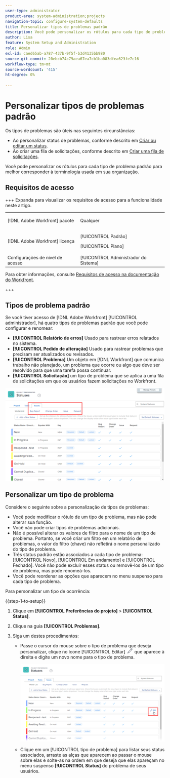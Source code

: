```yaml
---
user-type: administrator
product-area: system-administration;projects
navigation-topic: configure-system-defaults
title: Personalizar tipos de problemas padrão
description: Você pode personalizar os rótulos para cada tipo de problema padrão para melhor corresponder à terminologia usada em sua organização. Os tipos de problemas são úteis para personalizar status de problemas e criar filas de solicitações.
author: Lisa
feature: System Setup and Administration
role: Admin
exl-id: caed65ab-a787-437b-9f5f-b3d4135bb980
source-git-commit: 20ebcb74c79aea67ea7cb1ba083dfea623fe7c16
workflow-type: tm+mt
source-wordcount: '415'
ht-degree: 0%

---
```


# Personalizar tipos de problemas padrão

Os tipos de problemas são úteis nas seguintes circunstâncias:

* Ao personalizar status de problemas, conforme descrito em [Criar ou editar um status](../../../administration-and-setup/customize-workfront/creating-custom-status-and-priority-labels/create-or-edit-a-status.md).
* Ao criar uma fila de solicitações, conforme descrito em [Criar uma fila de solicitações](../../../manage-work/requests/create-and-manage-request-queues/create-request-queue.md).

Você pode personalizar os rótulos para cada tipo de problema padrão para melhor corresponder à terminologia usada em sua organização.

## Requisitos de acesso

+++ Expanda para visualizar os requisitos de acesso para a funcionalidade neste artigo.

<table style="table-layout:auto"> 
 <col> 
 <col> 
 <tbody> 
  <tr> 
   <td>[!DNL Adobe Workfront] pacote</td> 
   <td><p>Qualquer</p></td> 
  </tr> 
  <tr> 
   <td>[!DNL Adobe Workfront] licença</td> 
   <td><p>[!UICONTROL Padrão]</p>
       <p>[!UICONTROL Plano]</p></td>
  </tr> 
  <tr> 
   <td>Configurações de nível de acesso</td> 
   <td>[!UICONTROL Administrador do Sistema]</td> 
  </tr> 
 </tbody> 
</table>

Para obter informações, consulte [Requisitos de acesso na documentação do Workfront](/help/quicksilver/administration-and-setup/add-users/access-levels-and-object-permissions/access-level-requirements-in-documentation.md).

+++

## Tipos de problema padrão

Se você tiver acesso de [!DNL Adobe Workfront] [!UICONTROL administrador], há quatro tipos de problemas padrão que você pode configurar e renomear:

* **[!UICONTROL Relatório de erros]** Usado para rastrear erros relatados no sistema.
* **[!UICONTROL Pedido de alteração]** Usado para rastrear problemas que precisam ser atualizados ou revisados.
* **[!UICONTROL Problema]** Um objeto em [!DNL Workfront] que comunica trabalho não planejado, um problema que ocorre ou algo que deve ser resolvido para que uma tarefa possa continuar.
* **[!UICONTROL Solicitação]** um tipo de problema que se aplica a uma fila de solicitações em que os usuários fazem solicitações no Workfront.

![Tipos de problemas padrão](assets/default-issue-types.png)

## Personalizar um tipo de problema

Considere o seguinte sobre a personalização de tipos de problemas:

* Você pode modificar o rótulo de um tipo de problema, mas não pode alterar sua função.
* Você não pode criar tipos de problemas adicionais.
* Não é possível alterar os valores de filtro para o nome de um tipo de problema. Portanto, se você criar um filtro em um relatório de problemas, o valor do filtro (chave) não refletirá o nome personalizado do tipo de problema.
* Três status padrão estão associados a cada tipo de problema: [!UICONTROL Novo], [!UICONTROL Em andamento] e [!UICONTROL Fechado]. Você não pode excluir esses status ou removê-los de um tipo de problema, mas pode renomeá-los.
* Você pode reordenar as opções que aparecem no menu suspenso para cada tipo de problema.

Para personalizar um tipo de ocorrência:

{{step-1-to-setup}}

1. Clique em **[!UICONTROL Preferências do projeto]** > **[!UICONTROL Status]**.

1. Clique na guia **[!UICONTROL Problemas]**.
1. Siga um destes procedimentos:

   * Passe o cursor do mouse sobre o tipo de problema que deseja personalizar, clique no ícone [!UICONTROL Editar] ![ícone Editar](assets/edit-icon.png) que aparece à direita e digite um novo nome para o tipo de problema.

     ![Personalizar tipo de problema](assets/customize-issue-type.png)

   * Clique em um [!UICONTROL tipo de problema] para listar seus status associados, arraste as alças que aparecem ao passar o mouse sobre elas e solte-as na ordem em que deseja que elas apareçam no menu suspenso **[!UICONTROL Status]** do problema de seus usuários.
